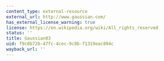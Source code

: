 ```yaml
---
content_type: external-resource
external_url: http://www.gaussian.com/
has_external_license_warning: true
license: https://en.wikipedia.org/wiki/All_rights_reserved
status: ''
title: Gaussian03
uid: f9c8b72b-47fc-4cec-9c8b-f1319eac894c
wayback_url: ''
---
```

